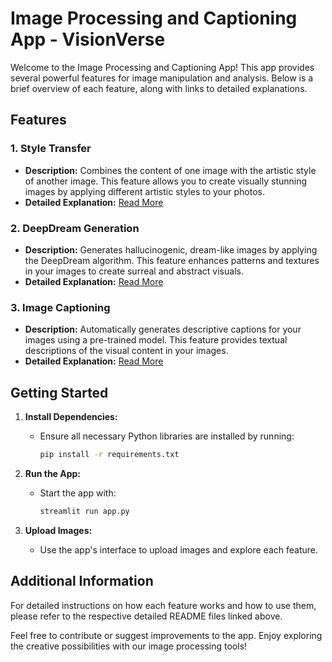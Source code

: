 # Image Processing and Captioning App - VisionVerse

Welcome to the Image Processing and Captioning App! This app provides several powerful features for image manipulation and analysis. Below is a brief overview of each feature, along with links to detailed explanations.

## Features

### 1. **Style Transfer**
   - **Description:** Combines the content of one image with the artistic style of another image. This feature allows you to create visually stunning images by applying different artistic styles to your photos.
   - **Detailed Explanation:** [Read More](README_Style_Transfer.md)

### 2. **DeepDream Generation**
   - **Description:** Generates hallucinogenic, dream-like images by applying the DeepDream algorithm. This feature enhances patterns and textures in your images to create surreal and abstract visuals.
   - **Detailed Explanation:** [Read More](README_DeepDream_Generation.md)

### 3. **Image Captioning**
   - **Description:** Automatically generates descriptive captions for your images using a pre-trained model. This feature provides textual descriptions of the visual content in your images.
   - **Detailed Explanation:** [Read More](README_Image_Captioning.md)

## Getting Started

1. **Install Dependencies:**
   - Ensure all necessary Python libraries are installed by running:
     ```bash
     pip install -r requirements.txt
     ```

2. **Run the App:**
   - Start the app with:
     ```bash
     streamlit run app.py
     ```

3. **Upload Images:**
   - Use the app's interface to upload images and explore each feature.

## Additional Information

For detailed instructions on how each feature works and how to use them, please refer to the respective detailed README files linked above.

Feel free to contribute or suggest improvements to the app. Enjoy exploring the creative possibilities with our image processing tools!

